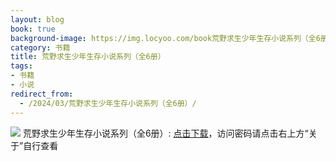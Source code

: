 ```yaml
---
layout: blog
book: true
background-image: https://img.locyoo.com/book荒野求生少年生存小说系列（全6册）.jpg
category: 书籍
title: 荒野求生少年生存小说系列（全6册）
tags:
- 书籍
- 小说
redirect_from:
  - /2024/03/荒野求生少年生存小说系列（全6册）/
---
```

![](https://img.locyoo.com/book荒野求生少年生存小说系列（全6册）.jpg)
荒野求生少年生存小说系列（全6册）: <a name = "ref1" href="https://url18.ctfile.com/f/50983618-1418306480-a994f3?p=3619">点击下载</a>，访问密码请点击右上方“关于”自行查看